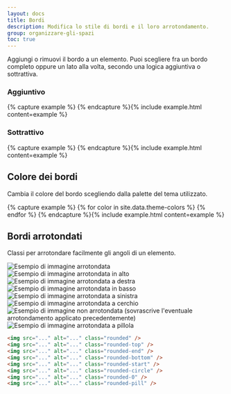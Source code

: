 ```yaml
---
layout: docs
title: Bordi
description: Modifica lo stile di bordi e il loro arrotondamento.
group: organizzare-gli-spazi
toc: true
---
```


Aggiungi o rimuovi il bordo a un elemento. Puoi scegliere fra un bordo completo oppure un lato alla volta, secondo una
logica aggiuntiva o sottrattiva.

### Aggiuntivo

<div class="bd-example-border-utils">
{% capture example %}
<span class="border"></span>
<span class="border-top"></span>
<span class="border-end"></span>
<span class="border-bottom"></span>
<span class="border-start"></span>
{% endcapture %}{% include example.html content=example %}
</div>

### Sottrattivo

<div class="bd-example-border-utils bd-example-border-utils-0">
{% capture example %}
<span class="border-0"></span>
<span class="border-top-0"></span>
<span class="border-end-0"></span>
<span class="border-bottom-0"></span>
<span class="border-start-0"></span>
{% endcapture %}{% include example.html content=example %}
</div>

## Colore dei bordi

Cambia il colore del bordo scegliendo dalla palette del tema utilizzato.

<div class="bd-example-border-utils">
{% capture example %}
{% for color in site.data.theme-colors %}
<span class="border border-{{ color.name }}"></span>{% endfor %}
<span class="border border-white"></span>
{% endcapture %}{% include example.html content=example %}
</div>

## Bordi arrotondati

Classi per arrotondare facilmente gli angoli di un elemento.

<div class="bd-example bd-example-images">
  <img src="https://via.placeholder.com/75x75/ebebeb/808080/?text=Immagine" class="rounded" alt="Esempio di immagine arrotondata">
  <img src="https://via.placeholder.com/75x75/ebebeb/808080/?text=Immagine" class="rounded-top" alt="Esempio di immagine arrotondata in alto">
  <img src="https://via.placeholder.com/75x75/ebebeb/808080/?text=Immagine" class="rounded-end" alt="Esempio di immagine arrotondata a destra">
  <img src="https://via.placeholder.com/75x75/ebebeb/808080/?text=Immagine" class="rounded-bottom" alt="Esempio di immagine arrotondata in basso">
  <img src="https://via.placeholder.com/75x75/ebebeb/808080/?text=Immagine" class="rounded-start" alt="Esempio di immagine arrotondata a sinistra">
  <img src="https://via.placeholder.com/75x75/ebebeb/808080/?text=Immagine" class="rounded-circle" alt="Esempio di immagine arrotondata a cerchio">
  <img src="https://via.placeholder.com/75x75/ebebeb/808080/?text=Immagine" class="rounded-0" alt="Esempio di immagine non arrotondata (sovrascrive l'eventuale arrotondamento applicato precedentemente)">
  <img src="https://via.placeholder.com/150x75/ebebeb/808080/?text=Immagine" class="rounded-pill" alt="Esempio di immagine arrotondata a pillola">
</div>

```html
<img src="..." alt="..." class="rounded" />
<img src="..." alt="..." class="rounded-top" />
<img src="..." alt="..." class="rounded-end" />
<img src="..." alt="..." class="rounded-bottom" />
<img src="..." alt="..." class="rounded-start" />
<img src="..." alt="..." class="rounded-circle" />
<img src="..." alt="..." class="rounded-0" />
<img src="..." alt="..." class="rounded-pill" />
```
